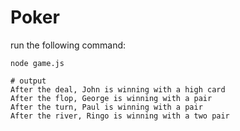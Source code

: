 # Poker
run the following command:

```
node game.js
```


```
# output
After the deal, John is winning with a high card
After the flop, George is winning with a pair
After the turn, Paul is winning with a pair
After the river, Ringo is winning with a two pair
```

